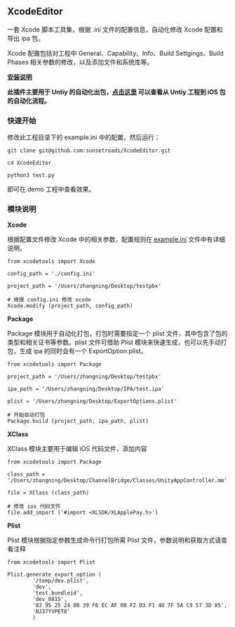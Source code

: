 ## XcodeEditor
一套 Xcode 脚本工具集，根据 .ini 文件的配置信息，自动化修改 Xcode 配置和导出 ipa 包。

Xcode 配置包括对工程中 General、Capability、Info、Build Settgings、Build Phases 相关参数的修改，以及添加文件和系统库等。

**[安装说明](./INSTALL.md)**

**此插件主要用于 Untiy 的自动化出包，[点击这里](https://sunsetroads.github.io/2019/11/11/untiy-export-ipa/) 可以查看从 Untiy 工程到 iOS 包的自动化流程。**


### 快速开始

修改此工程目录下的 example.ini 中的配置，然后运行：
```
git clone git@github.com:sunsetroads/XcodeEditor.git
```
```
cd XcodeEditor
```

```
python3 test.py
```
即可在 demo 工程中查看效果。

### 模块说明

**Xcode**

根据配置文件修改 Xcode 中的相关参数，配置规则在 [example.ini](./example.ini) 文件中有详细说明。
```
from xcodetools import Xcode

config_path = './config.ini'

project_path = '/Users/zhangning/Desktop/testpbx'

# 根据 config.ini 修改 xcode
Xcode.modify (project_path, config_path)
```

**Package**

Package 模块用于自动化打包，打包时需要指定一个 plist 文件，其中包含了包的类型和相关证书等参数。plist 文件可借助 Plist 模块来快速生成，也可以先手动打包，生成 ipa 的同时会有一个 ExportOption.plist。
```
from xcodetools import Package

project_path = '/Users/zhangning/Desktop/testpbx'

ipa_path = '/Users/zhangning/Desktop/IPA/test.ipa'

plist = '/Users/zhangning/Desktop/ExportOptions.plist'

# 开始自动打包
Package.build (project_path, ipa_path, plist)
```

**XClass**

XClass 模块主要用于编辑 iOS 代码文件，添加内容
```
from xcodetools import Package

class_path = '/Users/zhangning/Desktop/ChannelBridge/Classes/UnityAppController.mm'

file = XClass (class_path)

# 修改 ios 代码文件
file.add_import ('#import <XLSDK/XLApplePay.h>')
```

**Plist**

Plist 模块根据指定参数生成命令行打包所需 Plist 文件，参数说明和获取方式请查看注释
```
from xcodetools import Plist

Plist.generate_export_option (
        '/temp/dev.plist', 
        'dev', 
        'test.bundleid', 
        'dev_0815', 
        '83 95 25 24 0B 39 F6 EC AF 0B F2 D3 F1 48 7F 5A C9 57 3D 85', 
        'NJ37YVPET8'
        )
```
